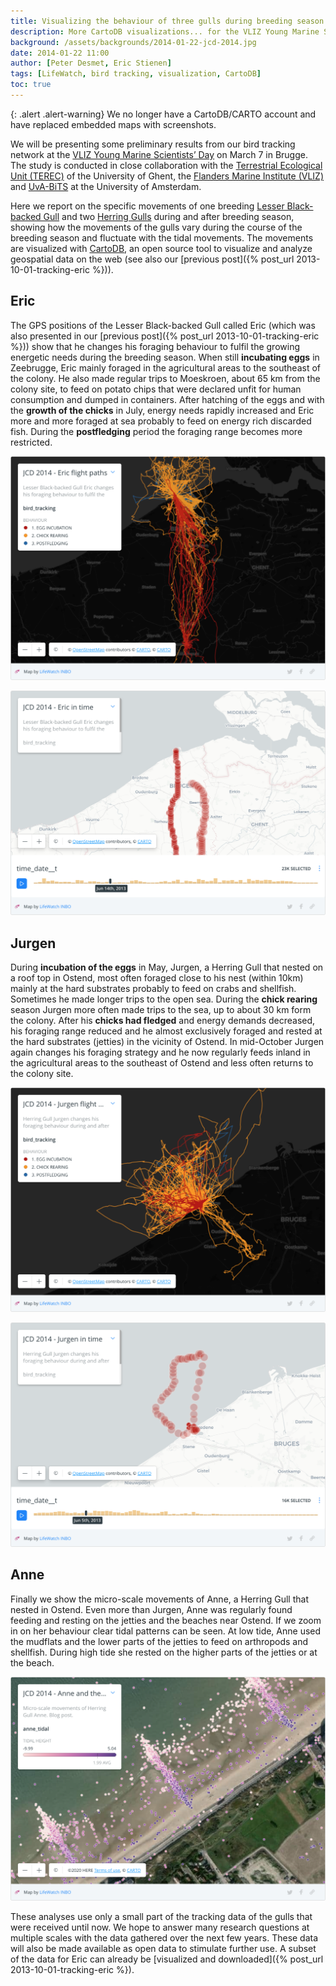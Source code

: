 ```yaml
---
title: Visualizing the behaviour of three gulls during breeding season
description: More CartoDB visualizations... for the VLIZ Young Marine Scientists’ Day.
background: /assets/backgrounds/2014-01-22-jcd-2014.jpg
date: 2014-01-22 11:00
author: [Peter Desmet, Eric Stienen]
tags: [LifeWatch, bird tracking, visualization, CartoDB]
toc: true
---
```


{: .alert .alert-warning}
We no longer have a CartoDB/CARTO account and have replaced embedded maps with screenshots.

We will be presenting some preliminary results from our bird tracking network at the [VLIZ Young Marine Scientists’ Day](http://www.vliz.be/jcd/en) on March 7 in Brugge. The study is conducted in close collaboration with the [Terrestrial Ecological Unit (TEREC)](http://www.ecology.ugent.be/terec/) of the University of Ghent, the [Flanders Marine Institute (VLIZ)](http://www.vliz.be/en) and [UvA-BiTS](http://www.uva-bits.nl/) at the University of Amsterdam.

Here we report on the specific movements of one breeding [Lesser Black-backed Gull](http://en.wikipedia.org/wiki/Lesser_Black-backed_Gull) and two [Herring Gulls](http://en.wikipedia.org/wiki/European_Herring_Gull) during and after breeding season, showing how the movements of the gulls vary during the course of the breeding season and fluctuate with the tidal movements. The movements are visualized with [CartoDB](http://cartodb.com), an open source tool to visualize and analyze geospatial data on the web (see also our [previous post]({% post_url 2013-10-01-tracking-eric %})).

## Eric

The GPS positions of the Lesser Black-backed Gull called Eric (which was also presented in our [previous post]({% post_url 2013-10-01-tracking-eric %})) show that he changes his foraging behaviour to fulfil the growing energetic needs during the breeding season. When still **incubating eggs** in Zeebrugge, Eric mainly foraged in the agricultural areas to the southeast of the colony. He also made regular trips to Moeskroen, about 65 km from the colony site, to feed on potato chips that were declared unfit for human consumption and dumped in containers. After hatching of the eggs and with the **growth of the chicks** in July, energy needs rapidly increased and Eric more and more foraged at sea probably to feed on energy rich discarded fish. During the **postfledging** period the foraging range becomes more restricted.

<!--<iframe width="100%" height="520" frameborder="0" src="https://inbo.carto.com/u/lifewatch/builder/ad0396e6-a631-11e4-b52b-0e9d821ea90d/embed" allowfullscreen webkitallowfullscreen mozallowfullscreen oallowfullscreen msallowfullscreen></iframe>-->
![map-1](/assets/images/2014-01-22-jcd-2014-map-1.png)

<!--<iframe width="100%" height="520" frameborder="0" src="https://inbo.carto.com/u/lifewatch/builder/754a87d0-a633-11e4-8c96-0e0c41326911/embed" allowfullscreen webkitallowfullscreen mozallowfullscreen oallowfullscreen msallowfullscreen></iframe>-->
![map-2](/assets/images/2014-01-22-jcd-2014-map-2.png)

## Jurgen

During **incubation of the eggs** in May, Jurgen, a Herring Gull that nested on a roof top in Ostend, most often foraged close to his nest (within 10km) mainly at the hard substrates probably to feed on crabs and shellfish. Sometimes he made longer trips to the open sea. During the **chick rearing** season Jurgen more often made trips to the sea, up to about 30 km form the colony. After his **chicks had fledged** and energy demands decreased, his foraging range reduced and he almost exclusively foraged and rested at the hard substrates (jetties) in the vicinity of Ostend. In mid-October Jurgen again changes his foraging strategy and he now regularly feeds inland in the agricultural areas to the southeast of Ostend and less often returns to the colony site.

<!--<iframe width="100%" height="520" frameborder="0" src="https://inbo.carto.com/u/lifewatch/builder/87e4eb18-a635-11e4-a926-0e4fddd5de28/embed" allowfullscreen webkitallowfullscreen mozallowfullscreen oallowfullscreen msallowfullscreen></iframe>-->
![map-3](/assets/images/2014-01-22-jcd-2014-map-3.png)

<!--<iframe width="100%" height="520" frameborder="0" src="https://inbo.carto.com/u/lifewatch/builder/4d2a7a66-a634-11e4-8149-0e0c41326911/embed" allowfullscreen webkitallowfullscreen mozallowfullscreen oallowfullscreen msallowfullscreen></iframe>-->
![map-4](/assets/images/2014-01-22-jcd-2014-map-4.png)

## Anne

Finally we show the micro-scale movements of Anne, a Herring Gull that nested in Ostend. Even more than Jurgen, Anne was regularly found feeding and resting on the jetties and the beaches near Ostend. If we zoom in on her behaviour clear tidal patterns can be seen. At low tide, Anne used the mudflats and the lower parts of the jetties to feed on arthropods and shellfish. During high tide she rested on the higher parts of the jetties or at the beach.

<!--<iframe width="100%" height="520" frameborder="0" src="https://inbo.carto.com/u/lifewatch/builder/625f1bc0-a630-11e4-b0fa-0e853d047bba/embed" allowfullscreen webkitallowfullscreen mozallowfullscreen oallowfullscreen msallowfullscreen></iframe>-->
![map-5](/assets/images/2014-01-22-jcd-2014-map-5.png)

These analyses use only a small part of the tracking data of the gulls that were received until now. We hope to answer many research questions at multiple scales with the data gathered over the next few years. These data will also be made available as open data to stimulate further use. A subset of the data for Eric can already be [visualized and downloaded]({% post_url 2013-10-01-tracking-eric %}).
